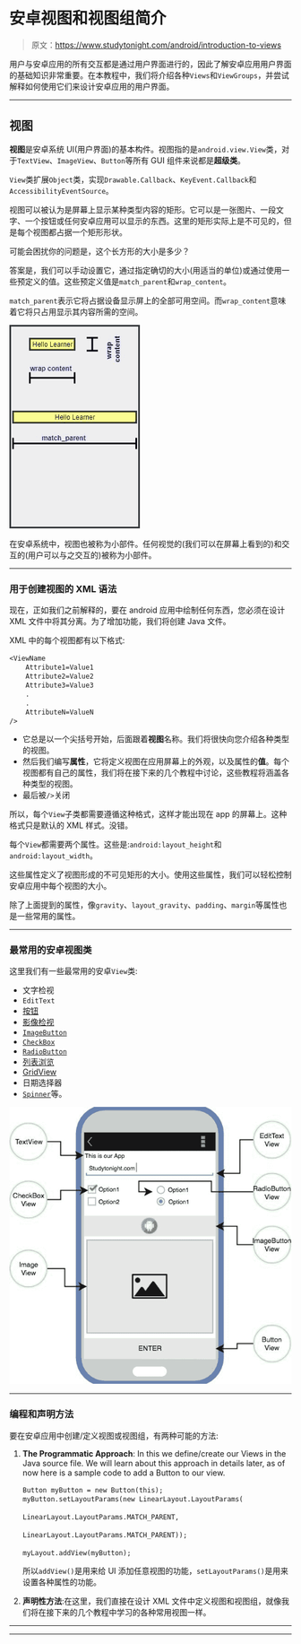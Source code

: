# 安卓视图和视图组简介

> 原文：<https://www.studytonight.com/android/introduction-to-views>

用户与安卓应用的所有交互都是通过用户界面进行的，因此了解安卓应用用户界面的基础知识非常重要。在本教程中，我们将介绍各种`Views`和`ViewGroups`，并尝试解释如何使用它们来设计安卓应用的用户界面。

* * *

## 视图

**视图**是安卓系统 UI(用户界面)的基本构件。视图指的是`android.view.View`类，对于`TextView`、`ImageView`、`Button`等所有 GUI 组件来说都是**超级类**。

`View`类扩展`Object`类，实现`Drawable.Callback`、`KeyEvent.Callback`和`AccessibilityEventSource`。

视图可以被认为是屏幕上显示某种类型内容的矩形。它可以是一张图片、一段文字、一个按钮或任何安卓应用可以显示的东西。这里的矩形实际上是不可见的，但是每个视图都占据一个矩形形状。

可能会困扰你的问题是，这个长方形的大小是多少？

答案是，我们可以手动设置它，通过指定确切的大小(用适当的单位)或通过使用一些预定义的值。这些预定义值是`match_parent`和`wrap_content`。

`match_parent`表示它将占据设备显示屏上的全部可用空间。而`wrap_content`意味着它将只占用显示其内容所需的空间。

![match_parent and wrap_content in Android View](img/f43c0ee8953628bac15e2f96425f681d.png)

在安卓系统中，视图也被称为小部件。任何视觉的(我们可以在屏幕上看到的)和交互的(用户可以与之交互的)被称为小部件。

* * *

### 用于创建视图的 XML 语法

现在，正如我们之前解释的，要在 android 应用中绘制任何东西，您必须在设计 XML 文件中将其分离。为了增加功能，我们将创建 Java 文件。

XML 中的每个视图都有以下格式:

```
<ViewName
    Attribute1=Value1
    Attribute2=Value2
    Attribute3=Value3
    .
    .
    AttributeN=ValueN
/>
```

*   它总是以一个尖括号开始，后面跟着**视图**名称。我们将很快向您介绍各种类型的视图。
*   然后我们编写**属性**，它将定义视图在应用屏幕上的外观，以及属性的**值**。每个视图都有自己的属性，我们将在接下来的几个教程中讨论，这些教程将涵盖各种类型的视图。
*   最后被`/>`关闭

所以，每个`View`子类都需要遵循这种格式，这样才能出现在 app 的屏幕上。这种格式只是默认的 XML 样式。没错。

每个`View`都需要两个属性。这些是:`android:layout_height`和`android:layout_width`。

这些属性定义了视图形成的不可见矩形的大小。使用这些属性，我们可以轻松控制安卓应用中每个视图的大小。

除了上面提到的属性，像`gravity`、`layout_gravity`、`padding`、`margin`等属性也是一些常用的属性。

* * *

### 最常用的安卓视图类

这里我们有一些最常用的安卓`View`类:

*   文字检视
*   `EditText`
*   [按钮](android-button-view)
*   [影像检视](android-imageview)
*   [`ImageButton`](android-imageview)
*   [`CheckBox`](radiogroup-radiobutton-checkbox)
*   [`RadioButton`](radiogroup-radiobutton-checkbox)
*   [列表浏览](android-listview)
*   [GridView](android-gridview)
*   日期选择器
*   [`Spinner`](spinner-in-android)等。

![Commonly used Views in Android](img/985ce0a9cb594cbdd60aaad43dbd374c.png)

* * *

### 编程和声明方法

要在安卓应用中创建/定义视图或视图组，有两种可能的方法:

1.  **The Programmatic Approach**: In this we define/create our Views in the Java source file. We will learn about this approach in details later, as of now here is a sample code to add a Button to our view.

    ```
    Button myButton = new Button(this);
    myButton.setLayoutParams(new LinearLayout.LayoutParams(
                                            LinearLayout.LayoutParams.MATCH_PARENT,
                                            LinearLayout.LayoutParams.MATCH_PARENT));

    myLayout.addView(myButton);
    ```

    所以`addView()`是用来给 UI 添加任意视图的功能，`setLayoutParams()`是用来设置各种属性的功能。

2.  **声明性方法**:在这里，我们直接在设计 XML 文件中定义视图和视图组，就像我们将在接下来的几个教程中学习的各种常用视图一样。

* * *

* * *